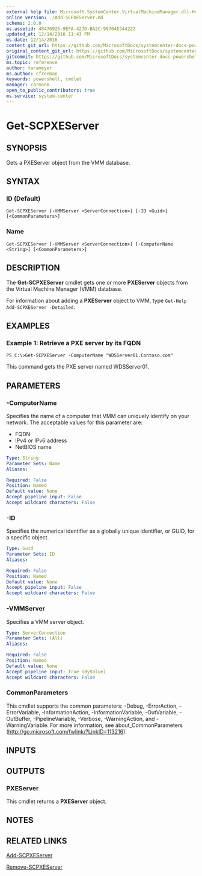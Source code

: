 ```yaml
---
external help file: Microsoft.SystemCenter.VirtualMachineManager.dll-Help.xml
online version: ./Add-SCPXEServer.md
schema: 2.0.0
ms.assetid: 48476926-9EFA-427D-BA2C-99704E344222
updated_at: 12/14/2016 11:43 PM
ms.date: 12/14/2016
content_git_url: https://github.com/MicrosoftDocs/systemcenter-docs-powershell/blob/master/systemcenter-cmdlets/SystemCenter2016/VirtualMachineManager/v1.0/Get-SCPXEServer.md
original_content_git_url: https://github.com/MicrosoftDocs/systemcenter-docs-powershell/blob/master/systemcenter-cmdlets/SystemCenter2016/VirtualMachineManager/v1.0/Get-SCPXEServer.md
gitcommit: https://github.com/MicrosoftDocs/systemcenter-docs-powershell/blob/96cd9bd2780eb6b78c540fa00d3b8a4313e3ed40/systemcenter-cmdlets/SystemCenter2016/VirtualMachineManager/v1.0/Get-SCPXEServer.md
ms.topic: reference
author: tarameyer
ms.author: cfreeman
keywords: powershell, cmdlet
manager: carmonm
open_to_public_contributors: true
ms.service: system-center
---
```


# Get-SCPXEServer

## SYNOPSIS
Gets a PXEServer object from the VMM database.

## SYNTAX

### ID (Default)
```
Get-SCPXEServer [-VMMServer <ServerConnection>] [-ID <Guid>] [<CommonParameters>]
```

### Name
```
Get-SCPXEServer [-VMMServer <ServerConnection>] [-ComputerName <String>] [<CommonParameters>]
```

## DESCRIPTION
The **Get-SCPXEServer** cmdlet gets one or more **PXEServer** objects from the Virtual Machine Manager (VMM) database.

For information about adding a **PXEServer** object to VMM, type `Get-Help Add-SCPXEServer -Detailed`.

## EXAMPLES

### Example 1: Retrieve a PXE server by its FQDN
```
PS C:\>Get-SCPXEServer -ComputerName "WDSServer01.Contoso.com"
```

This command gets the PXE server named WDSServer01.

## PARAMETERS

### -ComputerName
Specifies the name of a computer that VMM can uniquely identify on your network.
The acceptable values for this parameter are:

- FQDN
- IPv4 or IPv6 address
- NetBIOS name

```yaml
Type: String
Parameter Sets: Name
Aliases: 

Required: False
Position: Named
Default value: None
Accept pipeline input: False
Accept wildcard characters: False
```

### -ID
Specifies the numerical identifier as a globally unique identifier, or GUID, for a specific object.

```yaml
Type: Guid
Parameter Sets: ID
Aliases: 

Required: False
Position: Named
Default value: None
Accept pipeline input: False
Accept wildcard characters: False
```

### -VMMServer
Specifies a VMM server object.

```yaml
Type: ServerConnection
Parameter Sets: (All)
Aliases: 

Required: False
Position: Named
Default value: None
Accept pipeline input: True (ByValue)
Accept wildcard characters: False
```

### CommonParameters
This cmdlet supports the common parameters: -Debug, -ErrorAction, -ErrorVariable, -InformationAction, -InformationVariable, -OutVariable, -OutBuffer, -PipelineVariable, -Verbose, -WarningAction, and -WarningVariable. For more information, see about_CommonParameters (http://go.microsoft.com/fwlink/?LinkID=113216).

## INPUTS

## OUTPUTS

### PXEServer
This cmdlet returns a **PXEServer** object.

## NOTES

## RELATED LINKS

[Add-SCPXEServer](xref:SystemCenter2016/VirtualMachineManager/v1.0/Add-SCPXEServer.md)

[Remove-SCPXEServer](xref:SystemCenter2016/VirtualMachineManager/v1.0/Remove-SCPXEServer.md)

